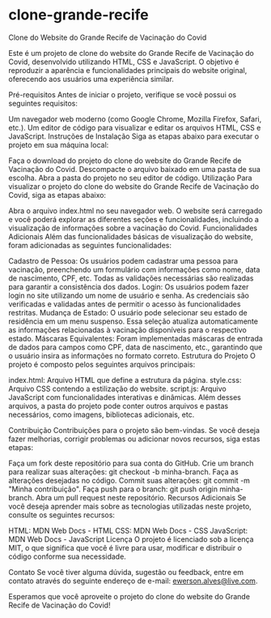 # clone-grande-recife

Clone do Website do Grande Recife de Vacinação do Covid

Este é um projeto de clone do website do Grande Recife de Vacinação do Covid, desenvolvido utilizando HTML, CSS e JavaScript. O objetivo é reproduzir a aparência e funcionalidades principais do website original, oferecendo aos usuários uma experiência similar.

Pré-requisitos
Antes de iniciar o projeto, verifique se você possui os seguintes requisitos:

Um navegador web moderno (como Google Chrome, Mozilla Firefox, Safari, etc.).
Um editor de código para visualizar e editar os arquivos HTML, CSS e JavaScript.
Instruções de Instalação
Siga as etapas abaixo para executar o projeto em sua máquina local:

Faça o download do projeto do clone do website do Grande Recife de Vacinação do Covid.
Descompacte o arquivo baixado em uma pasta de sua escolha.
Abra a pasta do projeto no seu editor de código.
Utilização
Para visualizar o projeto do clone do website do Grande Recife de Vacinação do Covid, siga as etapas abaixo:

Abra o arquivo index.html no seu navegador web.
O website será carregado e você poderá explorar as diferentes seções e funcionalidades, incluindo a visualização de informações sobre a vacinação do Covid.
Funcionalidades Adicionais
Além das funcionalidades básicas de visualização do website, foram adicionadas as seguintes funcionalidades:

Cadastro de Pessoa: Os usuários podem cadastrar uma pessoa para vacinação, preenchendo um formulário com informações como nome, data de nascimento, CPF, etc. Todas as validações necessárias são realizadas para garantir a consistência dos dados.
Login: Os usuários podem fazer login no site utilizando um nome de usuário e senha. As credenciais são verificadas e validadas antes de permitir o acesso às funcionalidades restritas.
Mudança de Estado: O usuário pode selecionar seu estado de residência em um menu suspenso. Essa seleção atualiza automaticamente as informações relacionadas à vacinação disponíveis para o respectivo estado.
Máscaras Equivalentes: Foram implementadas máscaras de entrada de dados para campos como CPF, data de nascimento, etc., garantindo que o usuário insira as informações no formato correto.
Estrutura do Projeto
O projeto é composto pelos seguintes arquivos principais:

index.html: Arquivo HTML que define a estrutura da página.
style.css: Arquivo CSS contendo a estilização do website.
script.js: Arquivo JavaScript com funcionalidades interativas e dinâmicas.
Além desses arquivos, a pasta do projeto pode conter outros arquivos e pastas necessários, como imagens, bibliotecas adicionais, etc.

Contribuição
Contribuições para o projeto são bem-vindas. Se você deseja fazer melhorias, corrigir problemas ou adicionar novos recursos, siga estas etapas:

Faça um fork deste repositório para sua conta do GitHub.
Crie um branch para realizar suas alterações: git checkout -b minha-branch.
Faça as alterações desejadas no código.
Commit suas alterações: git commit -m "Minha contribuição".
Faça push para o branch: git push origin minha-branch.
Abra um pull request neste repositório.
Recursos Adicionais
Se você deseja aprender mais sobre as tecnologias utilizadas neste projeto, consulte os seguintes recursos:

HTML: MDN Web Docs - HTML
CSS: MDN Web Docs - CSS
JavaScript: MDN Web Docs - JavaScript
Licença
O projeto é licenciado sob a licença MIT, o que significa que você é livre para usar, modificar e distribuir o código conforme sua necessidade.

Contato
Se você tiver alguma dúvida, sugestão ou feedback, entre em contato através do seguinte endereço de e-mail: ewerson.alves@live.com.

Esperamos que você aproveite o projeto do clone do website do Grande Recife de Vacinação do Covid!
